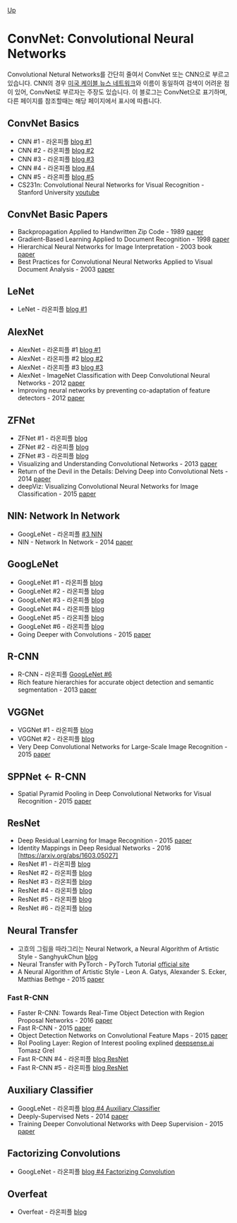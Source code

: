 [Up](index.md)

# ConvNet: Convolutional Neural Networks

Convolutional Netural Networks를 간단히 줄여서 ConvNet 또는 CNN으로 부르고 있습니다. CNN의 경우 [미국 케이블 뉴스 네트워크](https://edition.cnn.com/)와 이름이 동일하여 검색이 어려운 점이 있어, ConvNet로 부르자는 주장도 있습니다. 이 블로그는 ConvNet으로 표기하며, 다른 페이지를 참조할때는 해당 페이지에서 표시에 따릅니다.

## ConvNet Basics

* CNN #1 - 라온피플 [blog #1](https://laonple.blog.me/220811172205)
* CNN #2 - 라온피플 [blog #2](https://laonple.blog.me/220594258301)
* CNN #3 - 라온피플 [blog #3](https://laonple.blog.me/220608018546)
* CNN #4 - 라온피플 [blog #4](https://laonple.blog.me/220623406512)
* CNN #5 - 라온피플 [blog #5](https://laonple.blog.me/220624485850)
* CS231n: Convolutional Neural Networks for Visual Recognition - Stanford University [youtube](https://www.youtube.com/playlist?list=PL3FW7Lu3i5JvHM8ljYj-zLfQRF3EO8sYv)

## ConvNet Basic Papers

* Backpropagation Applied to Handwritten Zip Code - 1989 [paper](http://yann.lecun.com/exdb/publis/abs/lecun-89e.pdf)
* Gradient-Based Learning Applied to Document Recognition - 1998 [paper](http://yann.lecun.com/exdb/publis/abs/lecun-98.pdf)
* Hierarchical Neural Networks for Image Interpretation - 2003 book [paper](https://www.ais.uni-bonn.de/books/LNCS2766.pdf)
* Best Practices for Convolutional Neural Networks Applied to Visual Document Analysis - 2003 [paper](https://pdfs.semanticscholar.org/7b1c/c19dec9289c66e7ab45e80e8c42273509ab6.pdf)

## LeNet

* LeNet - 라온피플 [blog #1](https://laonple.blog.me/220648539191)

## AlexNet

* AlexNet - 라온피플 #1 [blog #1](https://laonple.blog.me/220654387455)
* AlexNet - 라온피플 #2 [blog #2](https://laonple.blog.me/220662317927)
* AlexNet - 라온피플 #3 [blog #3](https://laonple.blog.me/220667260878)
* AlexNet - ImageNet Classification with Deep Convolutional Neural Networks - 2012 [paper](https://papers.nips.cc/paper/4824-imagenet-classification-with-deep-convolutional-neural-networks.pdf) 
* Improving neural networks by preventing co-adaptation of feature detectors - 2012 [paper](https://arxiv.org/abs/1207.0580)

## ZFNet

* ZFNet #1 - 라온피플 [blog](https://laonple.blog.me/220673615573)
* ZFNet #2 - 라온피플 [blog](https://arxiv.org/abs/1405.3531)
* ZFNet #3 - 라온피플 [blog](https://laonple.blog.me/220680023908)
* Visualizing and Understanding Convolutional Networks - 2013 [paper](https://arxiv.org/abs/1311.2901)
* Return of the Devil in the Details: Delving Deep into Convolutional Nets - 2014 [paper](https://arxiv.org/abs/1405.3531)
* deepViz: Visualizing Convolutional Neural Networks for Image Classification - 2015 [paper](http://vis.berkeley.edu/courses/cs294-10-fa13/wiki/images/f/fd/DeepVizPaper.pdf)

## NIN: Network In Network

* GoogLeNet - 라온피플 [#3 NIN](https://laonple.blog.me/220704822964)
* NIN - Network In Network - 2014 [paper](https://arxiv.org/abs/1312.4400)

## GoogLeNet

* GoogLeNet #1 - 라온피플 [blog](https://laonple.blog.me/220686328027)
* GoogLeNet #2 - 라온피플 [blog](https://laonple.blog.me/220692793375)
* GoogLeNet #3 - 라온피플 [blog](https://laonple.blog.me/220704822964)
* GoogLeNet #4 - 라온피플 [blog](https://laonple.blog.me/220710707354)
* GoogLeNet #5 - 라온피플 [blog](https://laonple.blog.me/220716782369)
* GoogLeNet #6 - 라온피플 [blog](https://laonple.blog.me/220731472214)
* Going Deeper with Convolutions - 2015 [paper](https://www.cs.unc.edu/~wliu/papers/GoogLeNet.pdf)

## R-CNN

* R-CNN - 라온피플 [GoogLeNet #6](https://laonple.blog.me/220731472214)
* Rich feature hierarchies for accurate object detection and semantic segmentation - 2013 [paper](https://arxiv.org/abs/1311.2524)

## VGGNet

* VGGNet #1 - 라온피플 [blog](https://laonple.blog.me/220738560542)
* VGGNet #2 - 라온피플 [blog](https://laonple.blog.me/220749876381)
* Very Deep Convolutional Networks for Large-Scale Image Recognition - 2015 [paper](https://arxiv.org/abs/1409.1556)

## SPPNet <- R-CNN

* Spatial Pyramid Pooling in Deep Convolutional Networks for Visual Recognition - 2015 [paper](https://arxiv.org/abs/1406.4729)

## ResNet

* Deep Residual Learning for Image Recognition - 2015 [paper](https://arxiv.org/abs/1512.03385)
* Identity Mappings in Deep Residual Networks - 2016 [https://arxiv.org/abs/1603.05027]
* ResNet #1 - 라온피플 [blog](https://laonple.blog.me/220761052425)
* ResNet #2 - 라온피플 [blog](https://laonple.blog.me/220764986252)
* ResNet #3 - 라온피플 [blog](https://laonple.blog.me/220770760226)
* ResNet #4 - 라온피플 [blog](https://laonple.blog.me/220788549910)
* ResNet #5 - 라온피플 [blog](https://laonple.blog.me/220793640991)
* ResNet #6 - 라온피플 [blog](https://laonple.blog.me/220800190798)

## Neural Transfer

* 고흐의 그림을 따라그리는 Neural Network, a Neural Algorithm of Artistic Style - SanghyukChun [blog](http://sanghyukchun.github.io/92/)
* Neural Transfer with PyTorch - PyTorch Tutorial [official site](http://pytorch.org/tutorials/advanced/neural_style_tutorial.html)
* A Neural Algorithm of Artistic Style - Leon A. Gatys, Alexander S. Ecker, Matthias Bethge - 2015 [paper](https://arxiv.org/abs/1508.06576)

### Fast R-CNN

* Faster R-CNN: Towards Real-Time Object Detection with Region Proposal Networks - 2016 [paper](https://arxiv.org/abs/1506.01497)
* Fast R-CNN - 2015 [paper](https://arxiv.org/abs/1504.08083)
* Object Detection Networks on Convolutional Feature Maps - 2015 [paper](https://arxiv.org/abs/1504.06066)
* RoI Pooling Layer: Region of Interest pooling explined [deepsense.ai](https://blog.deepsense.ai/region-of-interest-pooling-explained/) Tomasz Grel
* Fast R-CNN #4 - 라온피플 [blog ResNet](https://laonple.blog.me/220776743537)
* Fast R-CNN #5 - 라온피플 [blog ResNet](https://laonple.blog.me/220782324594)

## Auxiliary Classifier

* GoogLeNet - 라온피플 [blog #4 Auxiliary Classifier](https://laonple.blog.me/220710707354)
* Deeply-Supervised Nets - 2014 [paper](https://arxiv.org/abs/1409.5185)
* Training Deeper Convolutional Networks with Deep Supervision - 2015 [paper](https://arxiv.org/abs/1505.02496)

## Factorizing Convolutions

* GoogLeNet - 라온피플 [blog #4 Factorizing Convolution](https://laonple.blog.me/220710707354)

## Overfeat

* Overfeat - 라온피플 [blog](https://laonple.blog.me/220752877630)
